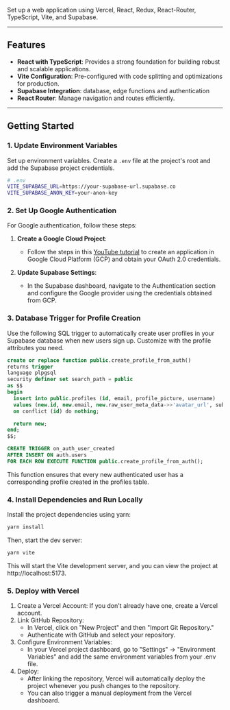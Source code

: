 Set up a web application using Vercel, React, Redux, React-Router, TypeScript, Vite, and Supabase.

---

## Features

- **React with TypeScript**: Provides a strong foundation for building robust and scalable applications.
- **Vite Configuration**: Pre-configured with code splitting and optimizations for production.
- **Supabase Integration**: database, edge functions and authentication
- **React Router**: Manage navigation and routes efficiently.

---

## Getting Started

### 1. Update Environment Variables

Set up environment variables. Create a `.env` file at the project's root and add the Supabase project credentials.

```bash
# .env
VITE_SUPABASE_URL=https://your-supabase-url.supabase.co
VITE_SUPABASE_ANON_KEY=your-anon-key
```

### 2. Set Up Google Authentication

For Google authentication, follow these steps:

1. **Create a Google Cloud Project**:

   - Follow the steps in this [YouTube tutorial](https://youtu.be/_XM9ziOzWk4?si=j3Bm7qszdDU2v_BQ) to create an application in Google Cloud Platform (GCP) and obtain your OAuth 2.0 credentials.

2. **Update Supabase Settings**:
   - In the Supabase dashboard, navigate to the Authentication section and configure the Google provider using the credentials obtained from GCP.

### 3. Database Trigger for Profile Creation

Use the following SQL trigger to automatically create user profiles in your Supabase database when new users sign up. Customize with the profile attributes you need.

```sql
create or replace function public.create_profile_from_auth()
returns trigger
language plpgsql
security definer set search_path = public
as $$
begin
  insert into public.profiles (id, email, profile_picture, username)
  values (new.id, new.email, new.raw_user_meta_data->>'avatar_url', substring(new.email from '^[^@]+'))
  on conflict (id) do nothing;

  return new;
end;
$$;

CREATE TRIGGER on_auth_user_created
AFTER INSERT ON auth.users
FOR EACH ROW EXECUTE FUNCTION public.create_profile_from_auth();
```

This function ensures that every new authenticated user has a corresponding profile created in the profiles table.

### 4. Install Dependencies and Run Locally

Install the project dependencies using yarn:

```bash
yarn install
```

Then, start the dev server:

```bash
yarn vite
```

This will start the Vite development server, and you can view the project at http://localhost:5173.

### 5. Deploy with Vercel

1. Create a Vercel Account: If you don't already have one, create a Vercel account.
2. Link GitHub Repository:
   - In Vercel, click on "New Project" and then "Import Git Repository."
   - Authenticate with GitHub and select your repository.
3. Configure Environment Variables:
   -  In your Vercel project dashboard, go to "Settings" -> "Environment Variables" and add the same environment variables from your .env file.
4. Deploy:
   - After linking the repository, Vercel will automatically deploy the project whenever you push changes to the repository.
   - You can also trigger a manual deployment from the Vercel dashboard.



